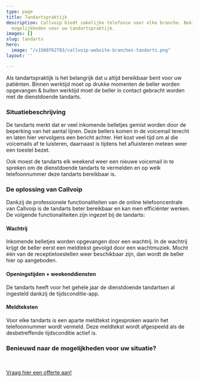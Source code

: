 ```yaml
---
type: page
title: Tandartspraktijk
description: Callvoip biedt zakelijke telefonie voor elke branche. Bekijk hier de
  mogelijkheden voor uw tandartspraktijk.
images: []
slug: tandarts
hero:
  image: "/v1560762783/callvoip-website-branches-tandarts.png"
layout: ''

---
```

Als tandartspraktijk is het belangrijk dat u altijd bereikbaar bent voor uw patiënten. Binnen werktijd moet op drukke momenten de beller worden opgevangen & buiten werktijd moet de beller in contact gebracht worden met de dienstdoende tandarts.

### Situatiebeschrijving

De tandarts merkt dat er veel inkomende belletjes gemist worden door de beperking van het aantal lijnen. Deze bellers komen in de voicemail terecht en laten hier vervolgens een bericht achter. Het kost veel tijd om al die voicemails af te luisteren, daarnaast is tijdens het afluisteren meteen weer een toestel bezet.

Ook moest de tandarts elk weekend weer een nieuwe voicemail in te spreken om de dienstdoende tandarts te vermelden en op welk telefoonnummer deze tandarts bereikbaar is.

### De oplossing van Callvoip

Dankzij de professionele functionaliteiten van de online telefooncentrale van Callvoip is de tandarts beter bereikbaar en kan men efficiënter werken. De volgende functionaliteiten zijn ingezet bij de tandarts:

#### Wachtrij

Inkomende belletjes worden opgevangen door een wachtrij. In de wachtrij krijgt de beller eerst een meldtekst gevolgd door een wachtmuziek. Mocht één van de receptietoestellen weer beschikbaar zijn, dan wordt de beller hier op aangeboden.

#### Openingstijden + weekenddiensten

De tandarts heeft voor het gehele jaar de dienstdoende tandartsen al ingesteld dankzij de tijdsconditie-app.

#### Meldteksten

Voor elke tandarts is een aparte meldtekst ingesproken waarin het telefoonnummer wordt vermeld. Deze meldtekst wordt afgespeeld als de desbetreffende tijdsconditie actief is.

### Benieuwd naar de mogelijkheden voor uw situatie?

<br>

<a href="/offerte/" class="button">Vraag hier een offerte aan!</a>
